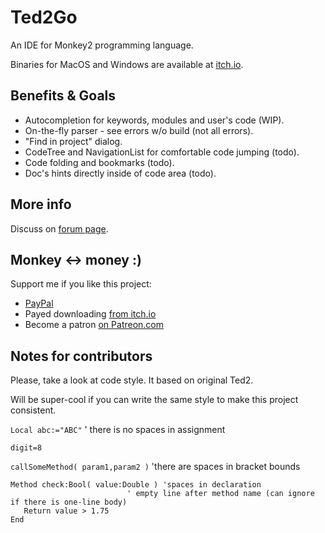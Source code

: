 # Ted2Go
An IDE for Monkey2 programming language.

Binaries for MacOS and Windows are available at [itch.io](https://nerobot.itch.io/ted2go).

## Benefits & Goals
* Autocompletion for keywords, modules and user's code (WIP).
* On-the-fly parser - see errors w/o build (not all errors).
* "Find in project" dialog.
* CodeTree and NavigationList for comfortable code jumping (todo).
* Code folding and bookmarks (todo).
* Doc's hints directly inside of code area (todo).

## More info
Discuss on [forum page](http://monkeycoder.co.nz/forums/topic/ted2go-fork/).

## Monkey <-> money :)
Support me if you like this project:
* [PayPal](https://paypal.me/engor)
* Payed downloading [from itch.io](https://nerobot.itch.io/ted2go)
* Become a patron [on Patreon.com](https://www.patreon.com/nerobot)

## Notes for contributors
Please, take a look at code style. It based on original Ted2.

Will be super-cool if you can write the same style to make this project consistent.

`Local abc:="ABC"` ' there is no spaces in assignment

`digit=8`

`callSomeMethod( param1,param2 )` 'there are spaces in bracket bounds

```
Method check:Bool( value:Double ) 'spaces in declaration
                          ' empty line after method name (can ignore if there is one-line body)
   Return value > 1.75
End
```
